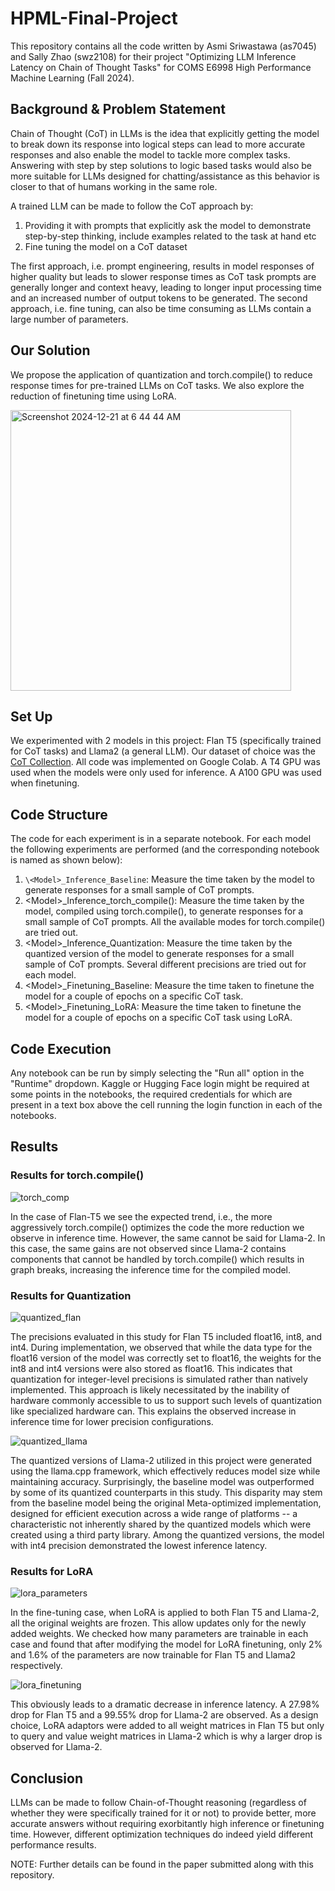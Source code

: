 # HPML-Final-Project
This repository contains all the code written by Asmi Sriwastawa (as7045) and Sally Zhao (swz2108) for their project "Optimizing LLM Inference Latency on Chain of Thought Tasks" for COMS E6998 High Performance Machine Learning (Fall 2024).

## Background & Problem Statement
Chain of Thought (CoT) in LLMs is the idea that explicitly getting the model to break down its response into logical steps can lead to more accurate responses and also enable the model to tackle more complex tasks. Answering with step by step solutions to logic based tasks would also be more suitable for LLMs designed for chatting/assistance as this behavior is closer to that of humans working in the same role.

A trained LLM can be made to follow the CoT approach by:
1) Providing it with prompts that explicitly ask the model to demonstrate step-by-step thinking, include examples related to the task at hand etc
2) Fine tuning the model on a CoT dataset

The first approach, i.e. prompt engineering, results in model responses of higher quality but leads to slower response times as CoT task prompts are generally longer and context heavy, leading to longer input processing time and an increased number of output tokens to be generated. The second approach, i.e. fine tuning, can also be time consuming as LLMs contain a large number of parameters.

## Our Solution
We propose the application of quantization and torch.compile() to reduce response times for pre-trained LLMs on CoT tasks. We also explore the reduction of finetuning time using LoRA.

<img width="449" alt="Screenshot 2024-12-21 at 6 44 44 AM" src="https://github.com/user-attachments/assets/4afef5f2-153e-4de4-8ac6-1d3e3c1183bf" />

## Set Up
We experimented with 2 models in this project: Flan T5 (specifically trained for CoT tasks) and Llama2 (a general LLM). Our dataset of choice was the [CoT Collection](https://www.kaggle.com/datasets/konradb/chain-of-thought-collection/data/CoT_collection.json). All code was implemented on Google Colab. A T4 GPU was used when the models were only used for inference. A A100 GPU was used when finetuning.

## Code Structure
The code for each experiment is in a separate notebook. For each model the following experiments are performed (and the corresponding notebook is named as shown below):
1) `\<Model>_Inference_Baseline`: Measure the time taken by the model to generate responses for a small sample of CoT prompts.
2) \<Model>_Inference_torch_compile(): Measure the time taken by the model, compiled using torch.compile(), to generate responses for a small sample of CoT prompts. All the available modes for torch.compile() are tried out.
3) \<Model>_Inference_Quantization: Measure the time taken by the quantized version of the model to generate responses for a small sample of CoT prompts. Several different precisions are tried out for each model.
4) \<Model>_Finetuning_Baseline: Measure the time taken to finetune the model for a couple of epochs on a specific CoT task.
5) \<Model>_Finetuning_LoRA: Measure the time taken to finetune the model for a couple of epochs on a specific CoT task using LoRA.

## Code Execution
Any notebook can be run by simply selecting the "Run all" option in the "Runtime" dropdown. Kaggle or Hugging Face login might be required at some points in the notebooks, the required credentials for which are present in a text box above the cell running the login function in each of the notebooks.

## Results
### Results for torch.compile()

![torch_comp](https://github.com/user-attachments/assets/3fcca69f-8978-4dc3-93e2-5a8a8d263132)

 In the case of Flan-T5 we see the expected trend, i.e., the more aggressively torch.compile() optimizes the code the more reduction we observe in inference time. However, the same cannot be said for Llama-2. In this case, the same gains are not observed since Llama-2 contains components that cannot be handled by torch.compile() which results in graph breaks, increasing the inference time for the compiled model.

### Results for Quantization
 
![quantized_flan](https://github.com/user-attachments/assets/88bee037-4141-4722-bf98-f51872c054be)

The precisions evaluated in this study for Flan T5 included float16, int8, and int4. During implementation, we observed that while the data type for the float16 version of the model was correctly set to float16, the weights for the int8 and int4 versions were also stored as float16. This indicates that quantization for integer-level precisions is simulated rather than natively implemented. This approach is likely necessitated by the inability of hardware commonly accessible to us to support such levels of quantization like specialized hardware can. This explains the observed increase in inference time for lower precision configurations.

![quantized_llama](https://github.com/user-attachments/assets/badb8f98-c152-4c54-bfd9-65891b152a07)

The quantized versions of Llama-2 utilized in this project were generated using the llama.cpp framework, which effectively reduces model size while maintaining accuracy. Surprisingly, the baseline model was outperformed by some of its quantized counterparts in this study. This disparity may stem from the baseline model being the original Meta-optimized implementation, designed for efficient execution across a wide range of platforms -- a characteristic not inherently shared by the quantized models which were created using a third party library. Among the quantized versions, the model with int4 precision demonstrated the lowest inference latency.

### Results for LoRA

![lora_parameters](https://github.com/user-attachments/assets/f60145e6-c484-4094-b44d-5dfd68da96d7)

In the fine-tuning case, when LoRA is applied to both Flan T5 and Llama-2, all the original weights are frozen. This allow updates only for the newly added weights. We checked how many parameters are trainable in each case and found that after modifying the model for LoRA finetuning, only 2\% and 1.6\% of the parameters are now trainable for Flan T5 and Llama2 respectively.

![lora_finetuning](https://github.com/user-attachments/assets/ed27f5e7-a12c-46ec-bf15-11821a78a70d)

This obviously leads to a dramatic decrease in inference latency. A 27.98\% drop for Flan T5 and a 99.55\% drop for Llama-2 are observed. As a design choice, LoRA adaptors were added to all weight matrices in Flan T5 but only to query and value weight matrices in Llama-2 which is why a larger drop is observed for Llama-2.

## Conclusion
LLMs can be made to follow Chain-of-Thought reasoning (regardless of whether they were specifically trained for it or not) to provide better, more accurate answers without requiring exorbitantly high inference or finetuning time. However, different optimization techniques do indeed yield different performance results.

NOTE: Further details can be found in the paper submitted along with this repository.
